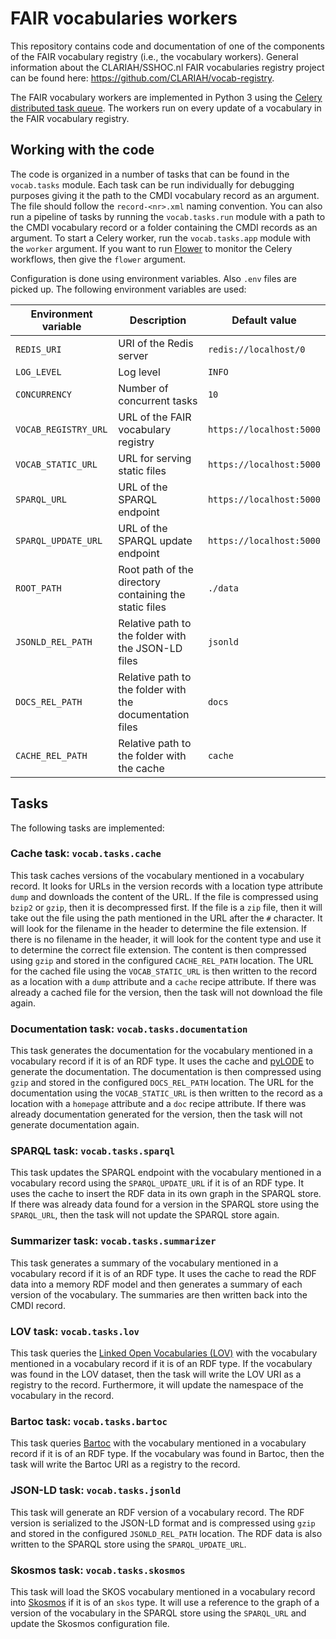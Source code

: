 # FAIR vocabularies workers

This repository contains code and documentation of one of the components of the FAIR vocabulary registry (i.e., the
vocabulary workers). General information about the CLARIAH/SSHOC.nl FAIR vocabularies registry project can be found
here: https://github.com/CLARIAH/vocab-registry.

The FAIR vocabulary workers are implemented in Python 3 using
the [Celery distributed task queue](https://docs.celeryq.dev). The workers run on every update of a vocabulary in the
FAIR vocabulary registry.

## Working with the code

The code is organized in a number of tasks that can be found in the `vocab.tasks` module. Each task can be run
individually for debugging purposes giving it the path to the CMDI vocabulary record as an argument. The file should
follow the `record-<nr>.xml` naming convention. You can also run a pipeline of tasks by running the `vocab.tasks.run`
module with a path to the CMDI vocabulary record or a folder containing the CMDI records as an argument. To start a
Celery worker, run the `vocab.tasks.app` module with the `worker` argument. If you want to
run [Flower](https://flower.readthedocs.io) to monitor the Celery workflows, then give the `flower` argument.

Configuration is done using environment variables. Also `.env` files are picked up. The following environment variables
are used:

| Environment variable | Description                                              | Default value            |
|----------------------|----------------------------------------------------------|--------------------------|
| `REDIS_URI`          | URI of the Redis server                                  | `redis://localhost/0`    |
| `LOG_LEVEL`          | Log level                                                | `INFO`                   |
| `CONCURRENCY`        | Number of concurrent tasks                               | `10`                     |
| `VOCAB_REGISTRY_URL` | URL of the FAIR vocabulary registry                      | `https://localhost:5000` |
| `VOCAB_STATIC_URL`   | URL for serving static files                             | `https://localhost:5000` |
| `SPARQL_URL`         | URL of the SPARQL endpoint                               | `https://localhost:5000` |
| `SPARQL_UPDATE_URL`  | URL of the SPARQL update endpoint                        | `https://localhost:5000` |
| `ROOT_PATH`          | Root path of the directory containing the static files   | `./data`                 |
| `JSONLD_REL_PATH`    | Relative path to the folder with the JSON-LD files       | `jsonld`                 |
| `DOCS_REL_PATH`      | Relative path to the folder with the documentation files | `docs`                   |
| `CACHE_REL_PATH`     | Relative path to the folder with the cache               | `cache`                  |

## Tasks

The following tasks are implemented:

### Cache task: `vocab.tasks.cache`

This task caches versions of the vocabulary mentioned in a vocabulary record. It looks for URLs in the version records
with a location type attribute `dump` and downloads the content of the URL. If the file is compressed using `bzip2` or
`gzip`, then it is decompressed first. If the file is a `zip` file, then it will take out the file using the path
mentioned in the URL after the `#` character. It will look for the filename in the header to determine the file
extension. If there is no filename in the header, it will look for the content type and use it to determine the correct
file extension. The content is then compressed using `gzip` and stored in the configured `CACHE_REL_PATH` location. The
URL for the cached file using the `VOCAB_STATIC_URL` is then written to the record as a location with a `dump` attribute
and a `cache` recipe attribute. If there was already a cached file for the version, then the task will not download the
file again.

### Documentation task: `vocab.tasks.documentation`

This task generates the documentation for the vocabulary mentioned in a vocabulary record if it is of an RDF type. It
uses the cache and [pyLODE](https://github.com/RDFLib/pyLODE) to generate the documentation. The documentation is then
compressed using `gzip` and stored in the configured `DOCS_REL_PATH` location. The URL for the documentation using the
`VOCAB_STATIC_URL` is then written to the record as a location with a `homepage` attribute and a `doc` recipe attribute.
If there was already documentation generated for the version, then the task will not generate documentation again.

### SPARQL task: `vocab.tasks.sparql`

This task updates the SPARQL endpoint with the vocabulary mentioned in a vocabulary record using the `SPARQL_UPDATE_URL`
if it is of an RDF type. It uses the cache to insert the RDF data in its own graph in the SPARQL store. If there was
already data found for a version in the SPARQL store using the `SPARQL_URL`, then the task will not update the SPARQL
store again.

### Summarizer task: `vocab.tasks.summarizer`

This task generates a summary of the vocabulary mentioned in a vocabulary record if it is of an RDF type. It uses the
cache to read the RDF data into a memory RDF model and then generates a summary of each version of the vocabulary. The
summaries are then written back into the CMDI record.

### LOV task: `vocab.tasks.lov`

This task queries the [Linked Open Vocabularies (LOV)](https://lov.linkeddata.es/dataset/lov/vocabs) with the vocabulary
mentioned in a vocabulary record if it is of an RDF type. If the vocabulary was found in the LOV dataset, then the task
will write the LOV URI as a registry to the record. Furthermore, it will update the namespace of the vocabulary in the
record.

### Bartoc task: `vocab.tasks.bartoc`

This task queries [Bartoc](https://bartoc.org/) with the vocabulary mentioned in a vocabulary record if it is of an
RDF type. If the vocabulary was found in Bartoc, then the task will write the Bartoc URI as a registry to the record.

### JSON-LD task: `vocab.tasks.jsonld`

This task will generate an RDF version of a vocabulary record. The RDF version is serialized to the JSON-LD format and
is compressed using `gzip` and stored in the configured `JSONLD_REL_PATH` location. The RDF data is also written to the
SPARQL store using the `SPARQL_UPDATE_URL`.

### Skosmos task: `vocab.tasks.skosmos`

This task will load the SKOS vocabulary mentioned in a vocabulary record into [Skosmos](https://skosmos.org/) if it is
of an `skos` type. It will use a reference to the graph of a version of the vocabulary in the SPARQL store using the
`SPARQL_URL` and update the Skosmos configuration file.
